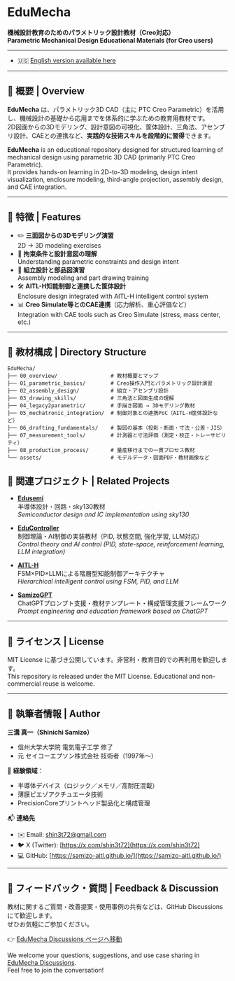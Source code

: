 # EduMecha

**機械設計教育のためのパラメトリック設計教材（Creo対応）**  
**Parametric Mechanical Design Educational Materials (for Creo users)**

---

- 🇺🇸 [English version available here](./README_en.md)

---

## 📘 概要 | Overview

**EduMecha** は、パラメトリック3D CAD（主に PTC Creo Parametric）を活用し、機械設計の基礎から応用までを体系的に学ぶための教育用教材です。  
2D図面からの3Dモデリング、設計意図の可視化、筐体設計、三角法、アセンブリ設計、CAEとの連携など、**実践的な技術スキルを段階的に習得**できます。

**EduMecha** is an educational repository designed for structured learning of mechanical design using parametric 3D CAD (primarily PTC Creo Parametric).  
It provides hands-on learning in 2D-to-3D modeling, design intent visualization, enclosure modeling, third-angle projection, assembly design, and CAE integration.

---

## 🔧 特徴 | Features

- ✏️ **三面図からの3Dモデリング演習**  
  2D → 3D modeling exercises  
- 📐 **拘束条件と設計意図の理解**  
  Understanding parametric constraints and design intent  
- 🧩 **組立設計と部品図演習**  
  Assembly modeling and part drawing training  
- 🛠 **AITL-H知能制御と連携した筐体設計**  
  Enclosure design integrated with AITL-H intelligent control system  
- 📊 **Creo Simulate等とのCAE連携**（応力解析、重心評価など）  
  Integration with CAE tools such as Creo Simulate (stress, mass center, etc.)

---

## 🧱 教材構成 | Directory Structure

```text
EduMecha/
├── 00_overview/                 # 教材概要とマップ
├── 01_parametric_basics/        # Creo操作入門とパラメトリック設計演習
├── 02_assembly_design/          # 組立・アセンブリ設計
├── 03_drawing_skills/           # 三角法と図面生成の理解
├── 04_legacy2parametric/        # 手描き図面 → 3Dモデリング教材
├── 05_mechatronic_integration/  # 制御対象との連携PoC（AITL-H筐体設計など）
├── 06_drafting_fundamentals/    # 製図の基本（投影・断面・寸法・公差・JIS）
├── 07_measurement_tools/        # 計測器と寸法評価（測定・校正・トレーサビリティ）
├── 08_production_process/       # 量産移行までの一貫プロセス教材
└── assets/                      # モデルデータ・図面PDF・教材画像など
```

## 🔗 関連プロジェクト | Related Projects

- [**Edusemi**](https://github.com/Samizo-AITL/Edusemi-v4x)  
  半導体設計・回路・sky130教材  
  *Semiconductor design and IC implementation using sky130*

- [**EduController**](https://github.com/Samizo-AITL/EduController)  
  制御理論・AI制御の実装教材（PID, 状態空間, 強化学習, LLM対応）  
  *Control theory and AI control (PID, state-space, reinforcement learning, LLM integration)*

- [**AITL-H**](https://github.com/Samizo-AITL/AITL-H)  
  FSM×PID×LLMによる階層型知能制御アーキテクチャ  
  *Hierarchical intelligent control using FSM, PID, and LLM*

- [**SamizoGPT**](https://github.com/Samizo-AITL/SamizoGPT)  
  ChatGPTプロンプト支援・教材テンプレート・構成管理支援フレームワーク  
  *Prompt engineering and education framework based on ChatGPT*

---

## 📜 ライセンス | License

MIT License に基づき公開しています。非営利・教育目的での再利用を歓迎します。  
This repository is released under the MIT License. Educational and non-commercial reuse is welcome.

---

## 👤 執筆者情報 | Author

**三溝 真一（Shinichi Samizo）**  
- 信州大学大学院 電気電子工学 修了  
- 元 セイコーエプソン株式会社 技術者（1997年〜）

📌 **経験領域**：  
- 半導体デバイス（ロジック／メモリ／高耐圧混載）  
- 薄膜ピエゾアクチュエータ技術  
- PrecisionCoreプリントヘッド製品化と構成管理

📬 **連絡先**
- ✉️ Email: [shin3t72@gmail.com](mailto:shin3t72@gmail.com)  
- 🐦 X (Twitter): [https://x.com/shin3t72](https://x.com/shin3t72)  
- 💻 GitHub: [https://samizo-aitl.github.io/](https://samizo-aitl.github.io/)

---

## 💬 フィードバック・質問 | Feedback & Discussion

教材に関するご質問・改善提案・使用事例の共有などは、GitHub Discussions にて歓迎します。  
ぜひお気軽にご参加ください。

👉 [EduMecha Discussions ページへ移動](https://github.com/Samizo-AITL/EduMecha/discussions)

We welcome your questions, suggestions, and use case sharing in [EduMecha Discussions](https://github.com/Samizo-AITL/EduMecha/discussions).  
Feel free to join the conversation!
